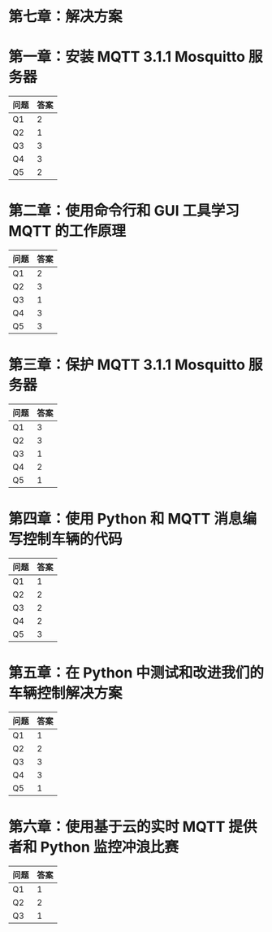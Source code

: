 # 第七章：解决方案

# 第一章：安装 MQTT 3.1.1 Mosquitto 服务器

| **问题** | **答案** |
| --- | --- |
| Q1 | 2 |
| Q2 | 1 |
| Q3 | 3 |
| Q4 | 3 |
| Q5 | 2 |

# 第二章：使用命令行和 GUI 工具学习 MQTT 的工作原理

| **问题** | **答案** |
| --- | --- |
| Q1 | 2 |
| Q2 | 3 |
| Q3 | 1 |
| Q4 | 3 |
| Q5 | 3 |

# 第三章：保护 MQTT 3.1.1 Mosquitto 服务器

| **问题** | **答案** |
| --- | --- |
| Q1 | 3 |
| Q2 | 3 |
| Q3 | 1 |
| Q4 | 2 |
| Q5 | 1 |

# 第四章：使用 Python 和 MQTT 消息编写控制车辆的代码

| **问题** | **答案** |
| --- | --- |
| Q1 | 1 |
| Q2 | 2 |
| Q3 | 2 |
| Q4 | 2 |
| Q5 | 3 |

# 第五章：在 Python 中测试和改进我们的车辆控制解决方案

| **问题** | **答案** |
| --- | --- |
| Q1 | 1 |
| Q2 | 2 |
| Q3 | 3 |
| Q4 | 3 |
| Q5 | 1 |

# 第六章：使用基于云的实时 MQTT 提供者和 Python 监控冲浪比赛

| **问题** | **答案** |
| --- | --- |
| Q1 | 1 |
| Q2 | 2 |
| Q3 | 1 |
